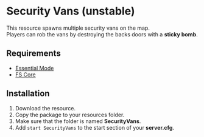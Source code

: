 # Security Vans (unstable)

This resource spawns multiple security vans on the map.    
Players can rob the vans by destroying the backs doors with a **sticky bomb**.

## Requirements
- [Essential Mode](https://forum.fivem.net/t/release-essentialmode-base)
- [FS Core](https://github.com/FiveM-Scripts/fs_core)

## Installation

1. Download the resource.
2. Copy the package to your resources folder.
3. Make sure that the folder is named **SecurityVans**.
4. Add `start SecurityVans` to the start section of your **server.cfg**.
